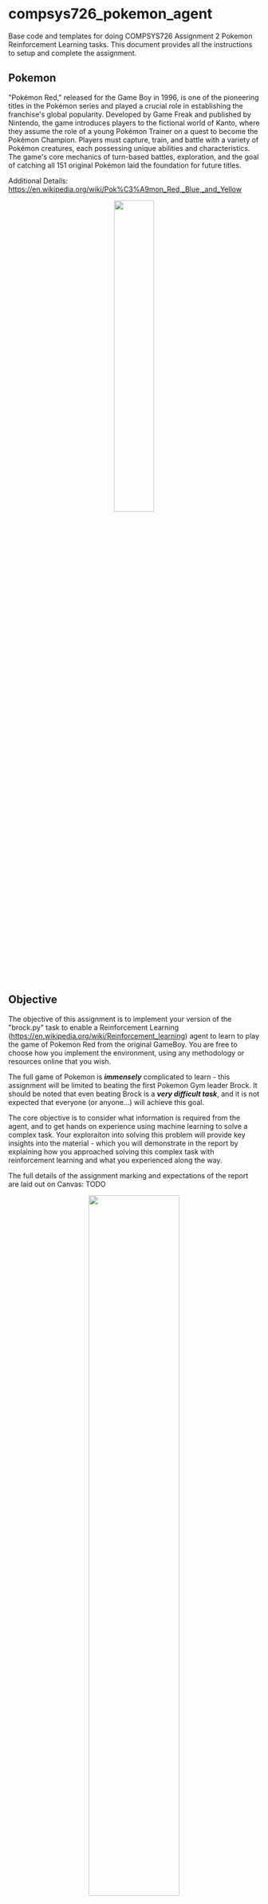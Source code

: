 # compsys726_pokemon_agent
Base code and templates for doing COMPSYS726 Assignment 2 Pokemon Reinforcement Learning tasks. This document provides all the instructions to setup and complete the assignment.

## Pokemon
"Pokémon Red," released for the Game Boy in 1996, is one of the pioneering titles in the Pokémon series and played a crucial role in establishing the franchise's global popularity. Developed by Game Freak and published by Nintendo, the game introduces players to the fictional world of Kanto, where they assume the role of a young Pokémon Trainer on a quest to become the Pokémon Champion. Players must capture, train, and battle with a variety of Pokémon creatures, each possessing unique abilities and characteristics. The game's core mechanics of turn-based battles, exploration, and the goal of catching all 151 original Pokémon laid the foundation for future titles.

Additional Details: https://en.wikipedia.org/wiki/Pok%C3%A9mon_Red,_Blue,_and_Yellow 

<p align="center">
    <img src="./media/pokemon-red.jpeg" style="width: 40%;"/>
</p>

## Objective
The objective of this assignment is to implement your version of the "brock.py" task to enable a Reinforcement Learning (https://en.wikipedia.org/wiki/Reinforcement_learning) agent to learn to play the game of Pokemon Red from the original GameBoy. You are free to choose how you implement the environment, using any methodology or resources online that you wish.

The full game of Pokemon is ***immensely*** complicated to learn - this assignment will be limited to beating the first Pokemon Gym leader Brock. It should be noted that even beating Brock is a ***very difficult task***, and it is not expected that everyone (or anyone...) will achieve this goal. 

The core objective is to consider what information is required from the agent, and to get hands on experience using machine learning to solve a complex task. Your exploraiton into solving this problem will provide key insights into the material - which you will demonstrate in the report by explaining how you approached solving this complex task with reinforcement learning and what you experienced along the way.  

The full details of the assignment marking and expectations of the report are laid out on Canvas: TODO

<p align="center">
    <img src="./media/pokemon-brock.jpeg" style="width: 60%;"/>
</p>

## Setup
Follow these steps carefully to pull the required libraries and packages to do this assignment. These instructions will default to using a folder called "~/compsys726" to manage the required packages but you may pull these packages into any directory you desire.

### Install Required Packages
This assignment requires three key packages to opreate - you must install them in a specific order as laid out below. 

#### 1: cares_reinforcement_learning
The cares_reinforcement_learning package provides implementations of modern Reinforcement Learning algorithms and utlities for doing research. This package contains the reinforcement learning algorithms and implementations you can leverage to learn to play Pokemon. Further details can be explored here: https://github.com/UoA-CARES/cares_reinforcement_learning

```
mkdir ~/compsys726
cd ~/compsys726
git clone https://github.com/UoA-CARES/cares_reinforcement_learning.git
cd cares_reinforcement_learning
pip3 install -r requirements.txt
pip3 install --editable .
```

#### 2: compsys726_pokemon_agent (primary package)
This is the current package - it contains the requirements for implementing the Pokemon Environment for this project. All your work will be done in this specific package. This is explained in further details below. 

```
cd ~/compsys726
git clone https://github.com/UoA-CARES/compsys726_pokemon_agent.git
cd compsys726_pokemon_agent
pip3 install -r requirements.txt
pip3 install --editable .
```

#### 3: gymnasium_envrionments
We have created a standardised general purpose gym that wraps the most common simulated environments used in reinforcement learning into a single easy to use place. This package serves as an example of how to develop and setup new environments - perticularly for the robotic environments. This package utilises the algorithms implemented in the repository https://github.com/UoA-CARES/cares_reinforcement_learning/ and the Pokemon Environment you will implement here in compsys726_pokemon_agent. Additional information can found here: https://github.com/UoA-CARES/gymnasium_envrionments

This package is how you will run the training agent and test your Pokemon Environment. 

```
cd ~/compsys726
git clone https://github.com/UoA-CARES/gymnasium_envrionments.git 
cd gymnasium_envrionments
pip3 install -r requirements.txt
pip3 install --editable .
```

### Download ROM
Download the Pokemon ROM folder from the link below ***(University of Auckland emails only)***.

https://drive.google.com/drive/folders/1z1RC41uLxoY3JJobXxOy37Cv3BoPZukP 

<p align="center">
    <p align="center">
        <img src="./media/rom-download.png" style="width: 40%;" />
    </p>
</p>

We will then unzip and copy the downloaded files into a roms folder in the "~/cares_rl_configs" folder in the home directory.

```
mkdir ~/cares_rl_configs
cd ~/Downloads
unzip pokemon-*.zip
cp -r pokemon ~/cares_rl_configs
```

## Usage
This package provides the baseline code for the pyboy environments - you run these envrionments through gymnasium_envrionment.

`train.py` takes in hyperparameters that allow you to customise the training run enviromment – OpenAI or DMCS Environment - or RL algorithm. Use `python3 train.py -h` for help on what parameters are available for customisation.

An example is found below for running on an example of the openai environment with TD3 through console

```
cd ~/compsys726/gymnasium_envrionments/scripts
python train.py run --gym openai --task HalfCheetah-v4 TD3 --display 1
```

### Running Pokemon Task
To run the base Pokemon Environment that has a very simple implementation you need to run it through the ***gymnasium_envrionments*** package. The environments are not currently implemented as that is your job - but you will see the agent randomly exploring before trying to "learn" from a very limited reward function and action space. 

```
cd ~/compsys726/gymnasium_envrionments/scripts
python3 train.py run --gym pyboy --domain pokemon --task brock TD3
```

<p align="center">
    <img src="./media/pokemon.png" style="width: 40%;"/>
</p>

# Implementing your Pokemon Environment
Your Pokemon Environment will be fully implemented in ***pyboy_environment/environments/pokemon/tasks/brock.py***. The goal is to determine a suitable state representation for an agent to learn from, a suitable set of actions, and a suitable reward function to enable the agent to learn to complete the task of beating the first gym leader Brock. 

## Task Brock (brock.py)
You are free to modify and expand the class inside of ***pyboy_environment/environments/pokemon/tasks/brock.py*** and add additional features/functions required to implement your environment. This is not best coding practice but it makes the lecturers lives easier.

Brock.py contains one class as an example of how to implement this project - PokemonBrock.

### PokemonBrock
The PokemonBrock class represents the Pokemon game environment for the task of beating Brock that extends the generic PokemonEnvironment and inherits all of its functions. 

You can build upon this class all you want to implement your Task of beating Brock - this class enables you to read the game state, and define the actions the Pokemon Trainer can take.

The key requirements are implementing the class functions below:

```
def _get_state(self) -> np.ndarray:
    # Implement your state retrieval logic here
    game_stats = self._generate_game_stats()
    return [game_stats["badges"]]

def _calculate_reward(self, new_state: dict) -> float:
    # Implement your reward calculation logic here
    return new_state["badges"] - self.prior_game_stats["badges"]

def _check_if_done(self, game_stats: dict[str, any]) -> bool:
    # Setting done to true if agent beats first gym (temporary)
    return game_stats["badges"] > self.prior_game_stats["badges"]

def _check_if_truncated(self, game_stats: dict) -> bool:
    # Implement your truncation check logic here

    # Maybe if we run out of pokeballs...? or a max step count
    return self.steps >= 1000
```

## Pokemon Red Manual
The link below provides the physical manual with instructions on how to play Pokemon Red. This information will be super useful for developing your environment. For those too young to remember physical manuals these used to come with the physical cartridge and you couldn't just Google how to play. 

https://pokemon-project.com/juegos/manual/manual-GB-Pokemon-Rojo-Azul-EN.pdf

<p align="center">
    <img src="./media/pokemon-manual.jpeg" style="width: 80%;" />
</p>

# Competition (Optional)
The class competition is a chance to earn ***bonus*** marks by potentially placing the top 10 furthest highest scoring agent.

Agents will be scored first based on the progression of the game - measured as beating Brock, capturing Pokemon, and leveling up/evolving pokemon over a maximum over 10,000 actions. 

Placement will be determined by the following scoring tiers:

* 1st Tier
    * Defeating Brock
    * Ties broken by Least amount of actions required
* 2nd Tier
    * Highest Number of Unique Pokemon Captured
    * Ties broken by the highest Number of Pokemon Seen
* 3rd Tier
    * Highest Average Level of Pokemon in Party
    * Ties broken by highest Average experience of Pokemon in Party

Ties within the three tiers will be given equal relative placement if required.

| **Placement** | **Bonus Marks** |
|---------------|-----------------|
| 1             | 5.0%            |
| 2             | 4.5%            |
| 3             | 4.0%            |
| 4             | 3.5%            |
| 5             | 3.0%            |
| 6             | 2.5%            |
| 7             | 2.0%            |
| 8             | 2.0%            |
| 9             | 1.5%            |
| 10            | 1.5%            |

The top placement will also win a neat Pokemon Badge!

<p align="center">
    <img src="./media/pokemon-badges.png" style="width: 80%;" />
</p>

## Agent Submission Process
To submit your agent for the class Competition you need to upload your ***brock.py*** file, ***requirements.py***, and ***trained model files*** by following the steps below. No other files will be utilised - the code needs to be self sufficient within "brock.py" and all additional package requirements must be captured in the "requirements.txt".

### Step 1 - Create requirements.txt
You need to create a requirements.txt that contains all the python packages you are using for your expert agent.
This can easily be generated by running 'pipreqs' in the **root directory** of the package.

```
pip3 install pipreqs
cd ~/compsys726/compsys726_pokemon_agent
python3 -m pipreqs.pipreqs --force
```

This will regenerate the "requirements.txt" file with your specific packages and their versions. This will enable your agent to operate as expected. 

### Step 2 - Upload Files to Google Drive
Following this link: https://drive.google.com/drive/folders/1OWORBjdzuJjPZYZoCKMs4hI3xemvcDzh

Create a folder using your ***upi*** as the name. Copy your 'requirements.txt' and 'brock.py' files into the folder. These files can be updated as many times as you wish until the final deadline. It is imperative that the files maintain their names - ***brock.py*** and ***requirements.txt*** for the automted system to parse them correctly. 

Inside your ***upi*** folder create a folder called ***model***. Copy the trained agent model files (e.g. ***ALGORITHM_actor.pht*** and ***ALGORITHM_critic.pht***) you wish to run from ***~/cares_rl_logs/***.

This should look like the example below:

<p align="center">
    <img src="./media/pokemon-uploads.png" style="width: 60%;" />
</p>

## Competition Day
After the submission date the lecturers will run the automated competition offline - the results of the competition will be presented in class with the top 10 agents and their performance being shown.

If the automated system fails to run your code for any reason - it will be disqualified from placing. It is the students onus to make sure they follow the instructions properly to give them a chance at their agent placing in the competition. 